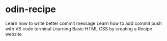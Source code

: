 # odin-recipe

Learn how to write better commit message
Learn how to add commit push with VS code terminal
Learning Basic HTML CSS by creating a Recipe website
